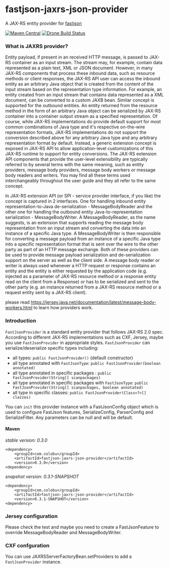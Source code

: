 fastjson-jaxrs-json-provider
============================

A JAX-RS entity provider for [fastjson](https://github.com/alibaba/fastjson)

[![Maven Central](https://maven-badges.herokuapp.com/maven-central/com.colobu/fastjson-jaxrs-json-provider/badge.svg)](https://github.com/smallnest/fastjson-jaxrs-json-provider)
[![Drone Build Status](https://drone.io/github.com/smallnest/fastjson-jaxrs-json-provider/status.png)](https://github.com/smallnest/fastjson-jaxrs-json-provider)


### What is JAXRS provider?
Entity payload, if present in an received HTTP message, is passed to JAX-RS container as an input stream. The stream may, for example, contain data represented as a plain text, XML or JSON document. 
However, in many JAX-RS components that process these inbound data, such as resource methods or client responses, the JAX-RS API user can access the inbound entity as an arbitrary Java object that is created from the content of the input stream based on the representation type information. 
For example, an entity created from an input stream that contains data represented as a XML document, can be converted to a custom JAXB bean. 
Similar concept is supported for the outbound entities. An entity returned from the resource method in the form of an arbitrary Java object can be serialized by JAX-RS container into a container output stream as a specified representation. 
Of course, while JAX-RS implementations do provide default support for most common combinations of Java type and it's respective on-the-wire representation formats, 
JAX-RS implementations do not support the conversion described above for any arbitrary Java type and any arbitrary representation format by default. 
Instead, a generic extension concept is exposed in JAX-RS API to allow application-level customizations of this JAX-RS runtime to support for entity conversions. 
The JAX-RS extension API components that provide the user-level extensibility are typically referred to by several terms with the same meaning, such as entity providers, message body providers, message body workers or message body readers and writers. 
You may find all these terms used interchangeably throughout the user guide and they all refer to the same concept. 

In JAX-RS extension API (or SPI - service provider interface, if you like) the concept is captured in 2 interfaces. 
One for handling inbound entity representation-to-Java de-serialization - MessageBodyReader<T> and the other one for handling the outbound entity Java-to-representation serialization - MessageBodyWriter<T>. 
A MessageBodyReader<T>, as the name suggests, is an extension that supports reading the message body representation from an input stream and converting the data into an instance of a specific Java type. 
A MessageBodyWriter<T> is then responsible for converting a message payload from an instance of a specific Java type into a specific representation format that is sent over the wire to the other party as part of an HTTP message exchange. 
Both of these providers can be used to provide message payload serialization and de-serialization support on the server as well as the client side. 
A message body reader or writer is always used whenever a HTTP request or response contains an entity and the entity is either requested by the application code (e.g. injected as a parameter of JAX-RS resource method or a response entity read on the client from a Response) or has to be serialized and sent to the other party (e.g. an instance returned from a JAX-RS resource method or a request entity sent by a JAX-RS client). 

please read <https://jersey.java.net/documentation/latest/message-body-workers.html> to learn how providers work.

### Introduction

`FastJsonProvider` is a standard entity provider that follows JAX-RS 2.0 spec. 
According to different JAX-RS implementations such as CXF, Jersey, maybe you use `FastJsonProvider` in appropriate styles.
`FastJsonProvider` can serialize/deserialize specific types including:
* all types: `public FastJsonProvider()` (default constructor)
* all type annotated with `FastJsonType`: `public FastJsonProvider(boolean annotated)`
* all type annotated in specific packages : `public FastJsonProvider(String[] scanpackages)`
* all type annotated in specific packages with `FastJsonType`: `public FastJsonProvider(String[] scanpackages, boolean annotated)`
* all type  in specific classes: `public FastJsonProvider(Class<?>[] clazzes)`

You can `init` this provider instance with a FastJsonConfig object which is used to configure FastJson features, SerializeConfig, ParserConfig and SerializeFilter. Any parameters can be null and will be default.
 
#### Maven
*stable version: 0.3.0*

```
<dependency>
	<groupId>com.colobu</groupId>
	<artifactId>fastjson-jaxrs-json-provider</artifactId>
	<version>0.3.0</version>
<dependency>
```

*snapshot version: 0.3.1-SNAPSHOT*
```
<dependency>
	<groupId>com.colobu</groupId>
	<artifactId>fastjson-jaxrs-json-provider</artifactId>
	<version>0.3.1-SNAPSHOT</version>
<dependency>
```


### Jersey configuration
Please check the test and maybe you need to create a FastJsonFeature to override MessageBodyReader and MessageBodyWriter.

### CXF confguration
You can use JAXRSServerFactoryBean.setProviders to add a `FastJsonProvider` instance.